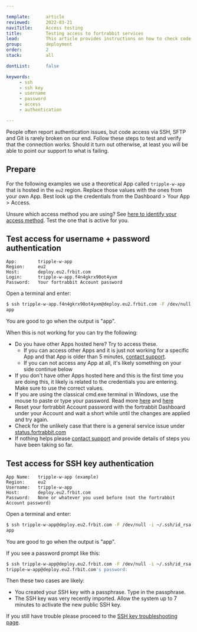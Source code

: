 ```yaml
---

template:      article
reviewed:      2022-03-21
naviTitle:     Access testing
title:         Testing access to fortrabbit services
lead:          This article provides instructions on how to check code access for username + password and SSH key authentication from the terminal using ssh.
group:         deployment
order:         2
stack:         all

dontList:      false

keywords:
     - ssh
     - ssh key
     - username
     - password
     - access
     - authentication

---
```



People often report authentication issues, but code access via SSH, SFTP and Git is rarely broken on our end. Follow these steps to test and verify that the connection works. Should it turn out otherwise, at least you will be able to point our support to what is failing.


## Prepare

For the following examples we use a theoretical App called `tripple-w-app` that is hosted in the `eu2` region. Replace those values with the ones from your own App. Best look up the credentials from the Dashboard > Your App > Access.

Unsure which access method you are using? See [here to identify your access method](access-methods#toc-identify-your-current-access-method). Test the one that is active for you.



## Test access for username + password authentication

```nohighlight
App:        tripple-w-app
Region:     eu2
Host:       deploy.eu2.frbit.com
Login:      tripple-w-app.f4n4gkrx90ot4yxm
Password:   Your fortrabbit Account password
```

Open a terminal and enter:

```bash
$ ssh tripple-w-app.f4n4gkrx90ot4yxm@deploy.eu2.frbit.com -F /dev/null whoami
app
```

You are good to go when the output is "app".

When this is not working for you can try the following:

* Do you have other Apps hosted here? Try to access these.
  * If you can access other Apps and it is just not working for a specific App and that App is older than 5 minutes, <a href="#asd" onclick="Intercom('showNewMessage', 'I can not access my App ______.')">contact support</a>.
  * If you can not access any App at all, it's likely something on your side continue below
* If you don't have other Apps hosted here and this is the first time you are doing this, it likely is related to the credentials you are entering. Make sure to use the correct values.
* If you are using the classical cmd.exe terminal in Windows, use the mouse to paste or type your password. Read more [here](https://superuser.com/questions/62598/how-do-i-paste-into-the-windows-cmd-prompt-by-using-only-the-keyboard) and [here](https://www.maketecheasier.com/enable-copy-paste-command-prompt-windows10/)
* Reset your fortrabbit Account password with the fortrabbit Dashboard under your Account and wait a short while until the changes are applied and try again.
* Check for the unlikely case that there is a general service issue under [status.fortrabbit.com](https://status.fortrabbit.com)
* If nothing helps please <a href="#asd" onclick="Intercom('showNewMessage', 'I can not access my App ______. I have already tried ________')">contact support</a> and provide details of steps you have been taking so far.


## Test access for SSH key authentication

```nohighlight
App Name:   tripple-w-app (example)
Region:     eu2
Username:   tripple-w-app
Host:       deploy.eu2.frbit.com
Password:   None or whatever you used before (not the fortrabbit Account password)
```

Open a terminal and enter:

```bash
$ ssh tripple-w-app@deploy.eu2.frbit.com -F /dev/null -i ~/.ssh/id_rsa whoami
app
```

You are good to go when the output is "app".

If you see a password prompt like this:

```bash
$ ssh tripple-w-app@deploy.eu2.frbit.com -F /dev/null -i ~/.ssh/id_rsa whoami
tripple-w-app@deploy.eu2.frbit.com's password:
```

Then these two cases are likely:

+ You created your SSH key with a passphrase. Type in the passphrase.
+ The SSH key was very recently imported. Allow the system up to 7 minutes to activate the new public SSH key.

If you still have trouble please proceed to the [SSH key troubleshooting page](/ssh-key-troubleshooting).
